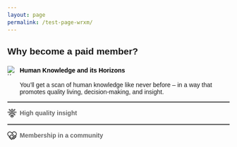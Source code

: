 ```yaml
---
layout: page
permalink: /test-page-wrxm/
---
```

<!DOCTYPE html>
<html lang="en">
<head>
  <meta charset="UTF-8">
  <meta name="viewport" content="width=device-width, initial-scale=1">
  <title>Left‑Aligned Tabs</title>
  <style>
    /* Scope everything in this container */
    .tabs-container {
      max-width: 600px;
      margin: 0 auto;
      text-align: left;      /* force left alignment */
      font-family: Arial, sans-serif;
    }
    /* Main heading */
    .tabs-container h2 {
      margin-bottom: 1em;
      text-align: left;      /* explicit override */
    }
    /* Each tab label row */
    .tab {
      display: flex;
      align-items: center;
      justify-content: flex-start;
      cursor: pointer;
      margin: 1em 0 0.2em;
    }
    .tab img {
      width: 1.5em;
      height: 1.5em;
      margin-right: 0.5em;
    }
    .tab-label {
      font-weight: bold;
      color: #666;
    }
    .tab-label.active {
      color: #000;
    }
    /* Content panels */
    .tab-content {
      margin-left: 2em;
      display: none;
      text-align: left;      /* ensure paragraphs are left */
    }
    .tab-content.active {
      display: block;
    }
    hr {
      border: none;
      border-top: 1px solid #666;
      margin: 1em 0;
    }
  </style>
</head>
<body>
  <div class="tabs-container">
    <h2>Why become a paid member?</h2>
    <div class="tab" data-target="section1">
      <img src="/assets/images/drawing‑compass.png" alt="Knowledge Icon">
      <span class="tab-label active">Human Knowledge and its Horizons</span>
    </div>
    <div id="section1" class="tab-content active">
      <p>
        You’ll get a scan of human knowledge like never before – in a way that promotes quality
        living, decision‑making, and insight. 
      </p>
    </div>
    <hr>
    <div class="tab" data-target="section2">
      <img src="/assets/images/insight.png" alt="Insight Icon">
      <span class="tab-label">High quality insight</span>
    </div>
    <div id="section2" class="tab-content">
      <p>
        This means deep, unique insight through weekly articles (and other goodies) in the
        fields of art, science, philosophy, and technology – amongst others, published right here.
        Here’s an example of the quality you can expect.
      </p>
    </div>
    <hr>
    <div class="tab" data-target="section3">
      <img src="/assets/images/united.png" alt="Community Icon">
      <span class="tab-label">Membership in a community</span>
    </div>
    <div id="section3" class="tab-content">
      <p>
        To learn from each other through a community dedicated to ideas, illustrations,
        techniques, tools, and everything else. Join us!
      </p>
    </div>
  </div>

  <script>
    document.querySelectorAll('.tab').forEach(tab => {
      tab.addEventListener('click', () => {
        // Reset all
        document.querySelectorAll('.tab-label').forEach(lbl => lbl.classList.remove('active'));
        document.querySelectorAll('.tab-content').forEach(c => c.classList.remove('active'));

        // Activate clicked
        tab.querySelector('.tab-label').classList.add('active');
        document.getElementById(tab.dataset.target).classList.add('active');
      });
    });
  </script>
</body>
</html>

